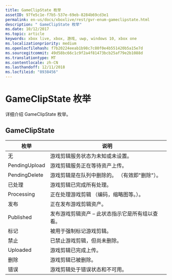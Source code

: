 ```yaml
---
title: GameClipState 枚举
assetID: 97fe5c1e-f7b5-537e-69eb-8284b69cd3e1
permalink: en-us/docs/xboxlive/rest/gvr-enum-gameclipstate.html
description: " GameClipState 枚举"
ms.date: 10/12/2017
ms.topic: article
keywords: xbox live, xbox, 游戏, uwp, windows 10, xbox one
ms.localizationpriority: medium
ms.openlocfilehash: f7b20224eeab1b98c7c80f0e4b551420b5a15e7d
ms.sourcegitcommit: 49d58bc66c1c9f2a4f81473bcb25af79e2b1088d
ms.translationtype: MT
ms.contentlocale: zh-CN
ms.lasthandoff: 12/11/2018
ms.locfileid: "8938456"
---
```

# <a name="gameclipstate-enumeration"></a>GameClipState 枚举
详细介绍 GameClipState 枚举。 
<a id="ID4ET"></a>

 
## <a name="gameclipstate"></a>GameClipState
 
| <b>枚举</b>| <b>说明</b>| 
| --- | --- | 
| 无 | 游戏剪辑服务状态为未知或未设置。| 
| PendingUpload | 游戏剪辑服务正在等待资产上传。| 
| PendingDelete | 游戏剪辑是在队列中删除的。 （有效即"删除"）。| 
| 已处理 | 游戏剪辑已完成所有处理。| 
| Processing| 正在处理游戏剪辑 （编码，缩略图等。）。| 
| 发布| 正在发布游戏剪辑资产。| 
| Published| 发布游戏剪辑资产 – 此状态指示它是所有组以查看。| 
| 标记| 被用于强制标记游戏剪辑。| 
| 禁止| 已禁止游戏剪辑，但尚未删除。| 
| Uploaded| 游戏剪辑已完成上传。| 
| 删除| 游戏剪辑已被删除。| 
| 错误| 游戏剪辑处于错误状态和不可用。| 
  
